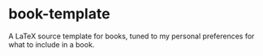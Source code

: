# book-template
A LaTeX source template for books, tuned to my personal preferences for what to include in a book.
